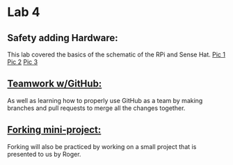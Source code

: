 # Lab 4

## Safety adding Hardware:
This lab covered the basics of the schematic of the RPi and Sense Hat. 
[Pic 1](https://github.com/andy-ngo/SYSC3010_Ngo_Andy/blob/master/lab4/Sense_Hat_Breadboard.png)
[Pic 2](https://github.com/andy-ngo/SYSC3010_Ngo_Andy/blob/master/lab4/Sense_Hat_Schematic.png)
[Pic 3](https://github.com/andy-ngo/SYSC3010_Ngo_Andy/blob/master/lab4/RPi_Temperature_Humidity.png)

## [Teamwork w/GitHub:](https://github.com/KarimMahrous/SYSC3010_Project_Repo)
As well as learning how to properly use GitHub as a team by making branches and pull requests to merge all the changes together. 

## [Forking mini-project:](https://github.com/KarimMahrous/SYSC3010Lab4)
Forking will also be practiced by working on a small project that is presented to us by Roger.
